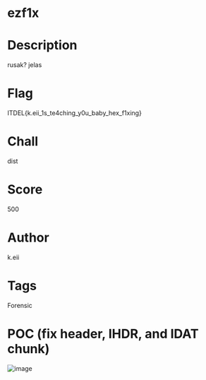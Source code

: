 
# ezf1x
# Description
rusak? jelas

# Flag
ITDEL{k.eii_1s_te4ching_y0u_baby_hex_f1xing}

# Chall
dist

# Score
500

# Author
k.eii

# Tags
Forensic

# POC (fix header, IHDR, and IDAT chunk)
![image](https://github.com/user-attachments/assets/20acf131-948a-4c5e-8315-cc8c6c4f2da6)
